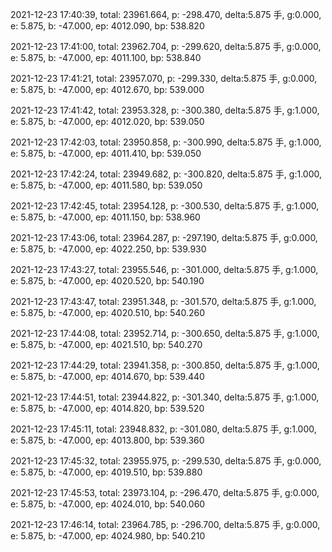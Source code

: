 2021-12-23 17:40:39, total: 23961.664, p: -298.470, delta:5.875 手, g:0.000, e: 5.875, b: -47.000, ep: 4012.090, bp: 538.820

2021-12-23 17:41:00, total: 23962.704, p: -299.620, delta:5.875 手, g:0.000, e: 5.875, b: -47.000, ep: 4011.100, bp: 538.840

2021-12-23 17:41:21, total: 23957.070, p: -299.330, delta:5.875 手, g:0.000, e: 5.875, b: -47.000, ep: 4012.670, bp: 539.000

2021-12-23 17:41:42, total: 23953.328, p: -300.380, delta:5.875 手, g:1.000, e: 5.875, b: -47.000, ep: 4012.020, bp: 539.050

2021-12-23 17:42:03, total: 23950.858, p: -300.990, delta:5.875 手, g:1.000, e: 5.875, b: -47.000, ep: 4011.410, bp: 539.050

2021-12-23 17:42:24, total: 23949.682, p: -300.820, delta:5.875 手, g:1.000, e: 5.875, b: -47.000, ep: 4011.580, bp: 539.050

2021-12-23 17:42:45, total: 23954.128, p: -300.530, delta:5.875 手, g:1.000, e: 5.875, b: -47.000, ep: 4011.150, bp: 538.960

2021-12-23 17:43:06, total: 23964.287, p: -297.190, delta:5.875 手, g:0.000, e: 5.875, b: -47.000, ep: 4022.250, bp: 539.930

2021-12-23 17:43:27, total: 23955.546, p: -301.000, delta:5.875 手, g:1.000, e: 5.875, b: -47.000, ep: 4020.520, bp: 540.190

2021-12-23 17:43:47, total: 23951.348, p: -301.570, delta:5.875 手, g:1.000, e: 5.875, b: -47.000, ep: 4020.510, bp: 540.260

2021-12-23 17:44:08, total: 23952.714, p: -300.650, delta:5.875 手, g:1.000, e: 5.875, b: -47.000, ep: 4021.510, bp: 540.270

2021-12-23 17:44:29, total: 23941.358, p: -300.850, delta:5.875 手, g:1.000, e: 5.875, b: -47.000, ep: 4014.670, bp: 539.440

2021-12-23 17:44:51, total: 23944.822, p: -301.340, delta:5.875 手, g:1.000, e: 5.875, b: -47.000, ep: 4014.820, bp: 539.520

2021-12-23 17:45:11, total: 23948.832, p: -301.080, delta:5.875 手, g:1.000, e: 5.875, b: -47.000, ep: 4013.800, bp: 539.360

2021-12-23 17:45:32, total: 23955.975, p: -299.530, delta:5.875 手, g:0.000, e: 5.875, b: -47.000, ep: 4019.510, bp: 539.880

2021-12-23 17:45:53, total: 23973.104, p: -296.470, delta:5.875 手, g:0.000, e: 5.875, b: -47.000, ep: 4024.010, bp: 540.060

2021-12-23 17:46:14, total: 23964.785, p: -296.700, delta:5.875 手, g:0.000, e: 5.875, b: -47.000, ep: 4024.980, bp: 540.210